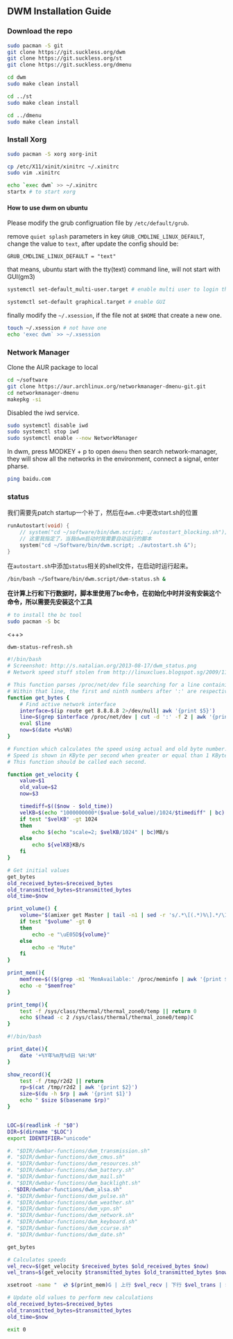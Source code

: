 ## DWM Installation Guide

### Download the repo
```bash
sudo pacman -S git
git clone https://git.suckless.org/dwm
git clone https://git.suckless.org/st
git clone https://git.suckless.org/dmenu

cd dwm
sudo make clean install

cd ../st
sudo make clean install

cd ../dmenu
sudo make clean install

```

### Install Xorg

```bash
sudo pacman -S xorg xorg-init

cp /etc/X11/xinit/xinitrc ~/.xinitrc
sudo vim .xinitrc

echo `exec dwm` >> ~/.xinitrc
startx # to start xorg
```

#### How to use dwm on ubuntu
Please modify the grub configruation file by `/etc/default/grub`. 

remove `quiet splash` parameters in key `GRUB_CMDLINE_LINUX_DEFAULT`, change the value to `text`, after update the config should be:
```
GRUB_CMDLINE_LINUX_DEFAULT = "text"
```

that means, ubuntu start with the tty(text) command line, will not start with GUI(gm3)
```bash
systemctl set-default_multi-user.target # enable multi user to login the system

systemctl set-default graphical.target # enable GUI
```

finally modify the `~/.xsession`, if the file not at `$HOME` that create a new one.
```bash
touch ~/.xsession # not have one
echo 'exec dwm` >> ~/.xsession
```

### Network Manager
Clone the AUR package to local

```bash
cd ~/software
git clone https://aur.archlinux.org/networkmanager-dmenu-git.git
cd networkmanager-dmenu
makepkg -si
```

Disabled the iwd service.
```bash
sudo systemctl disable iwd
sudo systemctl stop iwd
sudo systemctl enable --now NetworkManager
```

In dwm, press MODKEY + p to open `dmenu` then search network-manager, they will show all the networks in the environment, connect a signal, enter pharse.

```bash
ping baidu.com
```

### status
我们需要先patch startup一个补丁，然后在`dwm.c`中更改start.sh的位置
```c
runAutostart(void) {
	// system("cd ~/software/bin/dwm.script; ./autostart_blocking.sh");
	// 这里我指定了，当我dwm启动时我需要自动运行的脚本
	system("cd ~/Software/bin/dwm.script; ./autostart.sh &");
}
```

在`autostart.sh`中添加`status`相关的shell文件，在启动时运行起来。
```bash
/bin/bash ~/Software/bin/dwm.script/dwm-status.sh &
```


**在计算上行和下行数据时，脚本里使用了bc命令，在初始化中时并没有安装这个命令，所以需要先安装这个工具** 
```bash
# to install the bc tool
sudo pacman -S bc
```

<++>

`dwm-status-refresh.sh`
```bash
#!/bin/bash
# Screenshot: http://s.natalian.org/2013-08-17/dwm_status.png
# Network speed stuff stolen from http://linuxclues.blogspot.sg/2009/11/shell-script-show-network-speed.html

# This function parses /proc/net/dev file searching for a line containing $interface data.
# Within that line, the first and ninth numbers after ':' are respectively the received and transmited bytes.
function get_bytes {
	# Find active network interface
	interface=$(ip route get 8.8.8.8 2>/dev/null| awk '{print $5}')
	line=$(grep $interface /proc/net/dev | cut -d ':' -f 2 | awk '{print "received_bytes="$1, "transmitted_bytes="$9}')
	eval $line
	now=$(date +%s%N)
}

# Function which calculates the speed using actual and old byte number.
# Speed is shown in KByte per second when greater or equal than 1 KByte per second.
# This function should be called each second.

function get_velocity {
	value=$1
	old_value=$2
	now=$3

	timediff=$(($now - $old_time))
	velKB=$(echo "1000000000*($value-$old_value)/1024/$timediff" | bc)
	if test "$velKB" -gt 1024
	then
		echo $(echo "scale=2; $velKB/1024" | bc)MB/s
	else
		echo ${velKB}KB/s
	fi
}

# Get initial values
get_bytes
old_received_bytes=$received_bytes
old_transmitted_bytes=$transmitted_bytes
old_time=$now

print_volume() {
	volume="$(amixer get Master | tail -n1 | sed -r 's/.*\[(.*)%\].*/\1/')"
	if test "$volume" -gt 0
	then
		echo -e "\uE05D${volume}"
	else
		echo -e "Mute"
	fi
}

print_mem(){
	memfree=$(($(grep -m1 'MemAvailable:' /proc/meminfo | awk '{print $2}') / 1024 / 1024))
	echo -e "$memfree"
}

print_temp(){
	test -f /sys/class/thermal/thermal_zone0/temp || return 0
	echo $(head -c 2 /sys/class/thermal/thermal_zone0/temp)C
}

#!/bin/bash

print_date(){
	date '+%Y年%m月%d日 %H:%M'
}

show_record(){
	test -f /tmp/r2d2 || return
	rp=$(cat /tmp/r2d2 | awk '{print $2}')
	size=$(du -h $rp | awk '{print $1}')
	echo " $size $(basename $rp)"
}


LOC=$(readlink -f "$0")
DIR=$(dirname "$LOC")
export IDENTIFIER="unicode"

#. "$DIR/dwmbar-functions/dwm_transmission.sh"
#. "$DIR/dwmbar-functions/dwm_cmus.sh"
#. "$DIR/dwmbar-functions/dwm_resources.sh"
#. "$DIR/dwmbar-functions/dwm_battery.sh"
#. "$DIR/dwmbar-functions/dwm_mail.sh"
#. "$DIR/dwmbar-functions/dwm_backlight.sh"
. "$DIR/dwmbar-functions/dwm_alsa.sh"
#. "$DIR/dwmbar-functions/dwm_pulse.sh"
#. "$DIR/dwmbar-functions/dwm_weather.sh"
#. "$DIR/dwmbar-functions/dwm_vpn.sh"
#. "$DIR/dwmbar-functions/dwm_network.sh"
#. "$DIR/dwmbar-functions/dwm_keyboard.sh"
#. "$DIR/dwmbar-functions/dwm_ccurse.sh"
#. "$DIR/dwmbar-functions/dwm_date.sh"

get_bytes

# Calculates speeds
vel_recv=$(get_velocity $received_bytes $old_received_bytes $now)
vel_trans=$(get_velocity $transmitted_bytes $old_transmitted_bytes $now)

xsetroot -name "  💿 $(print_mem)G | 上行 $vel_recv | 下行 $vel_trans | $(dwm_alsa) | $(show_record) $(print_date) "

# Update old values to perform new calculations
old_received_bytes=$received_bytes
old_transmitted_bytes=$transmitted_bytes
old_time=$now

exit 0
```

